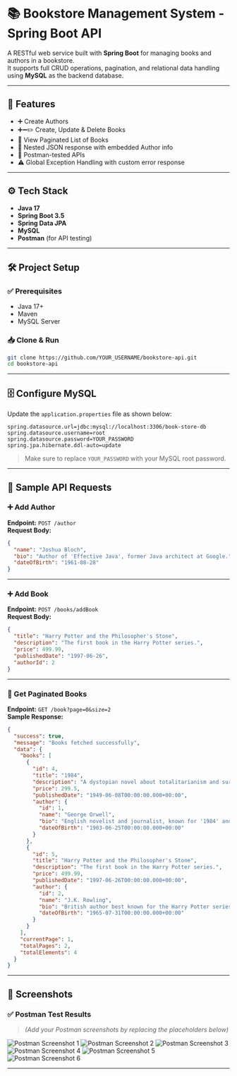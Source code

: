 # 📚 Bookstore Management System - Spring Boot API

A RESTful web service built with **Spring Boot** for managing books and authors in a bookstore.  
It supports full CRUD operations, pagination, and relational data handling using **MySQL** as the backend database.

---

## 🚀 Features

- ➕ Create Authors  
- ➕➖✏️ Create, Update & Delete Books  
- 📄 View Paginated List of Books  
- 🔁 Nested JSON response with embedded Author info  
- 🧪 Postman-tested APIs  
- ⚠️ Global Exception Handling with custom error response  

---

## ⚙️ Tech Stack

- **Java 17**  
- **Spring Boot 3.5**  
- **Spring Data JPA**  
- **MySQL**  
- **Postman** (for API testing)

---

## 🛠️ Project Setup

### ✅ Prerequisites

- Java 17+  
- Maven  
- MySQL Server  

### 📥 Clone & Run

```bash
git clone https://github.com/YOUR_USERNAME/bookstore-api.git
cd bookstore-api
```

---

## 🗄️ Configure MySQL

Update the `application.properties` file as shown below:

```properties
spring.datasource.url=jdbc:mysql://localhost:3306/book-store-db
spring.datasource.username=root
spring.datasource.password=YOUR_PASSWORD
spring.jpa.hibernate.ddl-auto=update
```

> Make sure to replace `YOUR_PASSWORD` with your MySQL root password.

---

## 📡 Sample API Requests

### ➕ Add Author  
**Endpoint:** `POST /author`  
**Request Body:**

```json
{
  "name": "Joshua Bloch",
  "bio": "Author of 'Effective Java', former Java architect at Google.",
  "dateOfBirth": "1961-08-28"
}
```

---

### ➕ Add Book  
**Endpoint:** `POST /books/addBook`  
**Request Body:**

```json
{
  "title": "Harry Potter and the Philosopher's Stone",
  "description": "The first book in the Harry Potter series.",
  "price": 499.99,
  "publishedDate": "1997-06-26",
  "authorId": 2
}
```

---

### 📄 Get Paginated Books  
**Endpoint:** `GET /book?page=0&size=2`  
**Sample Response:**

```json
{
  "success": true,
  "message": "Books fetched successfully",
  "data": {
    "books": [
      {
        "id": 4,
        "title": "1984",
        "description": "A dystopian novel about totalitarianism and surveillance.",
        "price": 299.5,
        "publishedDate": "1949-06-08T00:00:00.000+00:00",
        "author": {
          "id": 1,
          "name": "George Orwell",
          "bio": "English novelist and journalist, known for '1984' and 'Animal Farm'.",
          "dateOfBirth": "1903-06-25T00:00:00.000+00:00"
        }
      },
      {
        "id": 5,
        "title": "Harry Potter and the Philosopher's Stone",
        "description": "The first book in the Harry Potter series.",
        "price": 499.99,
        "publishedDate": "1997-06-26T00:00:00.000+00:00",
        "author": {
          "id": 2,
          "name": "J.K. Rowling",
          "bio": "British author best known for the Harry Potter series.",
          "dateOfBirth": "1965-07-31T00:00:00.000+00:00"
        }
      }
    ],
    "currentPage": 1,
    "totalPages": 2,
    "totalElements": 4
  }
}
```

---

## 📸 Screenshots

### ✅ Postman Test Results

> *(Add your Postman screenshots by replacing the placeholders below)*

![Postman Screenshot 1](link-to-screenshot1)
![Postman Screenshot 2](link-to-screenshot2)
![Postman Screenshot 3](link-to-screenshot3)
![Postman Screenshot 4](link-to-screenshot4)
![Postman Screenshot 5](link-to-screenshot5)
![Postman Screenshot 6](link-to-screenshot6)

---
